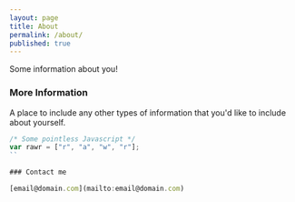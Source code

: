 ```yaml
---
layout: page
title: About
permalink: /about/
published: true
---
```



Some information about you!

### More Information
A place to include any other types of information that you'd like to include about yourself.

```javascript
/* Some pointless Javascript */
var rawr = ["r", "a", "w", "r"];
``

### Contact me

[email@domain.com](mailto:email@domain.com)
